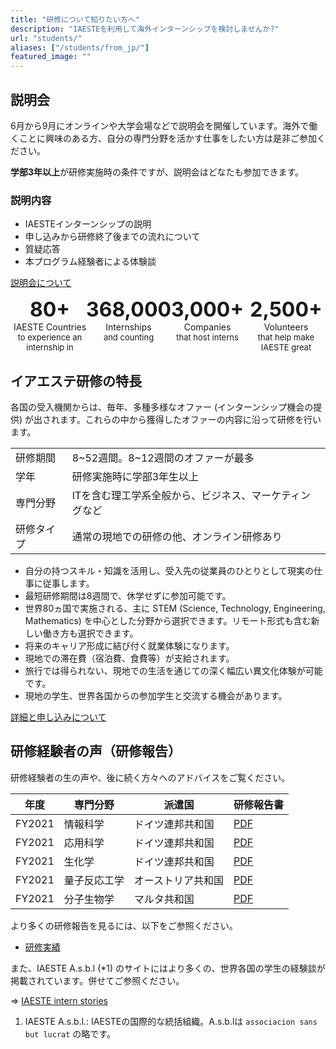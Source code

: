 ```yaml
---
title: "研修について知りたい方へ"
description: "IAESTEを利用して海外インターンシップを検討しませんか?"
url: "students/"
aliases: ["/students/from_jp/"]
featured_image: ""
---
```


## 説明会

6月から9月にオンラインや大学会場などで説明会を開催しています。海外で働くことに興味のある方、自分の専門分野を活かす仕事をしたい方は是非ご参加ください。

**学部3年以上**が研修実施時の条件ですが、説明会はどなたも参加できます。

### 説明内容

- IAESTEインターンシップの説明
- 申し込みから研修終了後までの流れについて
- 質疑応答
- 本プログラム経験者による体験談

[説明会について](/internship/information-session/)

<div align="center">
  <div style="display: flex;">
    <div style="text-align: center; width: 25%; display: flex; flex-direction: column; align-items: center;">
      <img src="/images/countries.png" alt="">
      <strong>
        <font size="+3">80+</font>
      </strong>
      <span>IAESTE Countries</span>
      <font size="2">to experience an internship in</font>
    </div>
    <div style="text-align: center; width: 25%; display: flex; flex-direction: column; align-items: center;">
      <img src="/images/internship.png" alt="">
      <strong>
        <font size="+3">368,000</font>
      </strong>
      <span>Internships</span>
      <font size="2">and counting</font>
    </div>
    <div style="text-align: center; width: 25%; display: flex; flex-direction: column; align-items: center;">
      <img src="/images/companies.png" alt="">
      <strong>
        <font size="+3">3,000+</font>
      </strong>
      <span>Companies</span>
      <font size="2">that host interns</font>
    </div>
    <div style="text-align: center; width: 25%; display: flex; flex-direction: column; align-items: center;">
      <img src="/images/volunteers.png" alt="">
      <strong>
        <font size="+3">2,500+</font>
      </strong>
      <span>Volunteers</span>
      <font size="2">that help make IAESTE great</font>
    </div>
  </div>
</div>

## イアエステ研修の特長

各国の受入機関からは、毎年、多種多様なオファー (インターンシップ機会の提供) が出されます。これらの中から獲得したオファーの内容に沿って研修を行います。

<div align="center">
<table>
  <tr>
    <td>研修期間</td>
    <td>8~52週間。8~12週間のオファーが最多</td>
  </tr>
  <tr>
    <td>学年</td>
    <td>研修実施時に学部3年生以上</td>
  </tr>
  <tr>
    <td>専門分野</td>
    <td>ITを含む理工学系全般から、ビジネス、マーケティングなど</td>
  </tr>
  <tr>
    <td>研修タイプ</td>
    <td>通常の現地での研修の他、オンライン研修あり</td>
  </tr>
</table>
</div>

- 自分の持つスキル・知識を活用し、受入先の従業員のひとりとして現実の仕事に従事します。
- 最短研修期間は8週間で、休学せずに参加可能です。
- 世界80ヵ国で実施される、主に STEM (Science, Technology, Engineering, Mathematics) を中心とした分野から選択できます。リモート形式も含む新しい働き方も選択できます。
- 将来のキャリア形成に結び付く就業体験になります。
- 現地での滞在費（宿泊費、食費等）が支給されます。
- 旅行では得られない、現地での生活を通じての深く幅広い異文化体験が可能です。
- 現地の学生、世界各国からの参加学生と交流する機会があります。

[詳細と申し込みについて](/internship/how-it-works/)

## 研修経験者の声（研修報告）

研修経験者の生の声や、後に続く方々へのアドバイスをご覧ください。

<div align="center">

| 年度   | 専門分野     | 派遣国             | 研修報告書                                                               |
| ------ | ------------ | ------------------ | ------------------------------------------------------------------------ |
| FY2021 | 情報科学     | ドイツ連邦共和国   | [PDF](/files/internship/reports/training-report-fy2021-de-kaku.pdf)      |
| FY2021 | 応用科学     | ドイツ連邦共和国   | [PDF](/files/internship/reports/training-report-fy2021-de-nishihara.pdf) |
| FY2021 | 生化学       | ドイツ連邦共和国   | [PDF](/files/internship/reports/training-report-fy2021-de-anonymous.pdf) |
| FY2021 | 量子反応工学 | オーストリア共和国 | [PDF](/files/internship/reports/training-report-fy2021-at-anonymous.pdf) |
| FY2021 | 分子生物学   | マルタ共和国       | [PDF](/files/internship/reports/training-report-fy2021-mt-anonymous.pdf) |

</div>

より多くの研修報告を見るには、以下をご参照ください。

- [研修実績](/internship/reports/)

また、IAESTE A.s.b.l (*1) のサイトにはより多くの、世界各国の学生の経験談が掲載されています。併せてご参照ください。

⇒ [IAESTE intern stories](https://iaeste.org/student-testimonials/)

1. IAESTE A.s.b.l.: IAESTEの国際的な統括組織。A.s.b.lは `associacion sans but lucrat` の略です。
